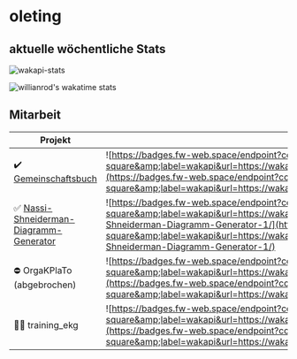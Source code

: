 # oleting
## aktuelle wöchentliche Stats
![wakapi-stats](https://github-readme-stats.vercel.app/api/wakatime?username=oleting&api_domain=wakapi.plexx.dev&bg_color=1A202C&title_color=2F855A&icon_color=2F855A&text_color=ffffff&custom_title=Wakapi%20Week%20Stats&layout=compact)

![willianrod's wakatime stats](https://github-readme-stats.vercel.app/api/?show_icons=true&username=oleting&api_domain=wakapi.plexx.dev&bg_color=1A202C&title_color=2F855A&icon_color=2F855A&text_color=ffffff&count_private=true)

## Mitarbeit 

| Projekt | Zeit |
| ------------- | ------------- |
| :heavy_check_mark: <a href="https://gemeinschaftsbuch.de"> Gemeinschaftsbuch </a>  | ![https://badges.fw-web.space/endpoint?color=%232F855A&amp;style=flat-square&amp;label=wakapi&url=https://wakapi.plexx.dev/api/compat/shields/v1/oleting/interval:any/project:freundebuch/](https://badges.fw-web.space/endpoint?color=%232F855A&amp;style=flat-square&amp;label=wakapi&url=https://wakapi.plexx.dev/api/compat/shields/v1/oleting/interval:any/project:freundebuch/)  |
| :white_check_mark: <a href="https://github.com/plexx-dev/Nassi-Shneiderman-Diagramm-Generator"> Nassi-Shneiderman-Diagramm-Generator </a>  | ![https://badges.fw-web.space/endpoint?color=%232F855A&amp;style=flat-square&amp;label=wakapi&url=https://wakapi.plexx.dev/api/compat/shields/v1/oleting/interval:any/project:Nassi-Shneiderman-Diagramm-Generator-1/](https://badges.fw-web.space/endpoint?color=%232F855A&amp;style=flat-square&amp;label=wakapi&url=https://wakapi.plexx.dev/api/compat/shields/v1/oleting/interval:any/project:Nassi-Shneiderman-Diagramm-Generator-1/) |
| :no_entry: OrgaKPlaTo (abgebrochen) | ![https://badges.fw-web.space/endpoint?color=%232F855A&amp;style=flat-square&amp;label=wakapi&url=https://wakapi.plexx.dev/api/compat/shields/v1/oleting/interval:any/project:OrgaKPlaTo/](https://badges.fw-web.space/endpoint?color=%232F855A&amp;style=flat-square&amp;label=wakapi&url=https://wakapi.plexx.dev/api/compat/shields/v1/oleting/interval:any/project:OrgaKPlaTo/) |
| :construction_worker_man: training_ekg | ![https://badges.fw-web.space/endpoint?color=%232F855A&amp;style=flat-square&amp;label=wakapi&url=https://wakapi.plexx.dev/api/compat/shields/v1/oleting/interval:any/project:training_ekg/](https://badges.fw-web.space/endpoint?color=%232F855A&amp;style=flat-square&amp;label=wakapi&url=https://wakapi.plexx.dev/api/compat/shields/v1/oleting/interval:any/project:training_ekg/) |
